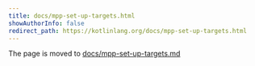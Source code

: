 ```yaml
---
title: docs/mpp-set-up-targets.html
showAuthorInfo: false
redirect_path: https://kotlinlang.org/docs/mpp-set-up-targets.html
---
```


The page is moved to [docs/mpp-set-up-targets.md](docs/mpp-set-up-targets.md)
